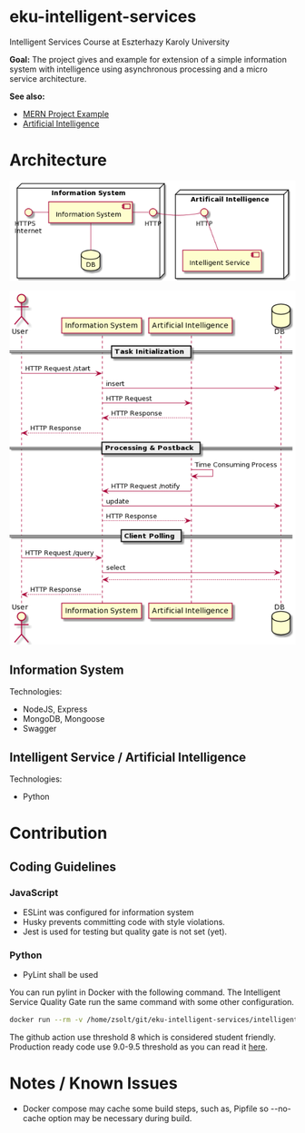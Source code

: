 # eku-intelligent-services
Intelligent Services Course at Eszterhazy Karoly University

__Goal:__ The project gives and example for extension of a simple information system with intelligence using asynchronous processing and a micro service architecture. 

__See also:__
 - [MERN Project Example](https://github.com/ZsoltToth/project-templates-mern)
 - [Artificial Intelligence](https://github.com/ZsoltToth/artificial-intelligence)

# Architecture

![System architecture](./etc/assessmentArchitecture.png)


![Workflow](./etc/asyncCall.png)
## Information System 

Technologies:
 - NodeJS, Express
 - MongoDB, Mongoose
 - Swagger

## Intelligent Service / Artificial Intelligence

Technologies:
 - Python

# Contribution

## Coding Guidelines

### JavaScript
 - ESLint was configured for information system
 - Husky prevents committing code with style violations.
 - Jest is used for testing but quality gate is not set (yet).

 ### Python
  - PyLint shall be used

You can run pylint in Docker with the following command.
The Intelligent Service Quality Gate run the same command with some other
configuration.

```bash
docker run --rm -v /home/zsolt/git/eku-intelligent-services/intelligent-service/src:/data --env CI=true cytopia/pylint /data
```

The github action use threshold 8 which is considered student friendly. 
Production ready code use 9.0-9.5 threshold as you can read it
[here](https://medium.com/analytics-vidhya/pylint-static-code-analysis-github-action-to-fail-below-a-score-threshold-58a124aafaa0).

  
# Notes / Known Issues
 - Docker compose may cache some build steps, such as, Pipfile so --no-cache option may be necessary during build.

